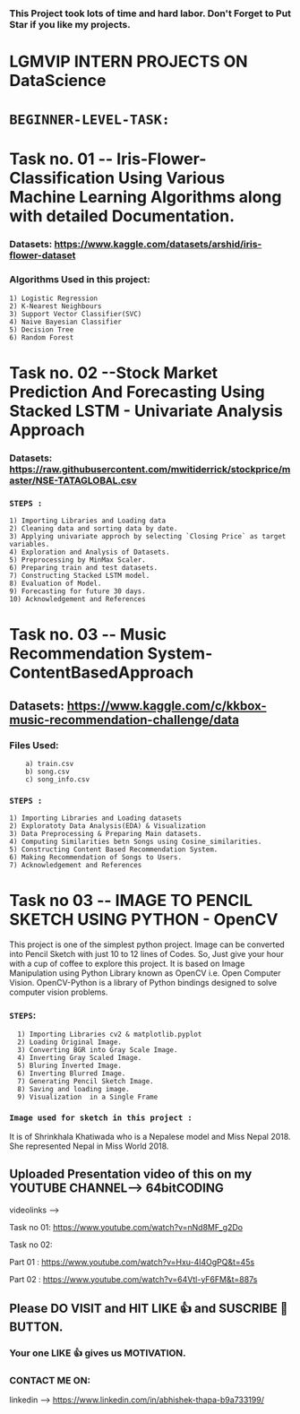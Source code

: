 ### This Project took lots of time and hard labor. Don't Forget to Put Star  if you like my projects.

# LGMVIP INTERN PROJECTS ON DataScience

# `BEGINNER-LEVEL-TASK:`

# Task no. 01 -- Iris-Flower-Classification Using Various Machine Learning Algorithms along with detailed Documentation.

### Datasets: https://www.kaggle.com/datasets/arshid/iris-flower-dataset

### Algorithms Used in this project:

    1) Logistic Regression   
    2) K-Nearest Neighbours   
    3) Support Vector Classifier(SVC)    
    4) Naive Bayesian Classifier    
    5) Decision Tree  
    6) Random Forest


# Task no. 02 --Stock Market Prediction And Forecasting Using Stacked LSTM - Univariate Analysis Approach

### Datasets: https://raw.githubusercontent.com/mwitiderrick/stockprice/master/NSE-TATAGLOBAL.csv

### `STEPS : `

    1) Importing Libraries and Loading data
    2) Cleaning data and sorting data by date.
    3) Applying univariate approch by selecting `Closing Price` as target variables.
    4) Exploration and Analysis of Datasets.
    5) Preprocessing by MinMax Scaler.
    6) Preparing train and test datasets.
    7) Constructing Stacked LSTM model.
    8) Evaluation of Model.
    9) Forecasting for future 30 days.
    10) Acknowledgement and References

# Task no. 03 -- Music Recommendation System-ContentBasedApproach

## Datasets:  https://www.kaggle.com/c/kkbox-music-recommendation-challenge/data

   ### Files Used:
        a) train.csv
        b) song.csv
        c) song_info.csv
            
### `STEPS : `

    1) Importing Libraries and Loading datasets
    2) Exploratoty Data Analysis(EDA) & Visualization
    3) Data Preprocessing & Preparing Main datasets.
    4) Computing Similarities betn Songs using Cosine_similarities.
    5) Constructing Content Based Recommendation System.
    6) Making Recommendation of Songs to Users.
    7) Acknowledgement and References
    

# Task no 03 -- IMAGE TO PENCIL SKETCH USING PYTHON - OpenCV

This project is one of the simplest python project. Image can be converted into Pencil Sketch with just 10 to 12 lines of Codes. So, Just give your hour with a cup of coffee to explore this project.
It is based on Image Manipulation using Python Library known as OpenCV i.e. Open Computer Vision. OpenCV-Python is a library of Python bindings designed to solve computer vision problems.

   ### `STEPS`:
      
      1) Importing Libraries cv2 & matplotlib.pyplot
      2) Loading Original Image.
      3) Converting BGR into Gray Scale Image.
      4) Inverting Gray Scaled Image.
      5) Bluring Inverted Image.
      6) Inverting Blurred Image.
      7) Generating Pencil Sketch Image.
      8) Saving and loading image.
      9) Visualization  in a Single Frame
 

### `Image used for sketch in this project :`

It is of Shrinkhala Khatiwada who is a Nepalese model and Miss Nepal 2018.
She represented Nepal in Miss World 2018.   


## Uploaded Presentation video of this on my YOUTUBE CHANNEL--> 64bitCODING

videolinks -->

Task no 01: https://www.youtube.com/watch?v=nNd8MF_g2Do

Task no 02:

  Part 01 : https://www.youtube.com/watch?v=Hxu-4l4OgPQ&t=45s

  Part 02 : https://www.youtube.com/watch?v=64Vtl-yF6FM&t=887s

## Please DO VISIT and HIT LIKE 👍 and SUSCRIBE 🔔 BUTTON.
### Your one LIKE 👍 gives us MOTIVATION.

### CONTACT ME ON:

linkedin --> https://www.linkedin.com/in/abhishek-thapa-b9a733199/




